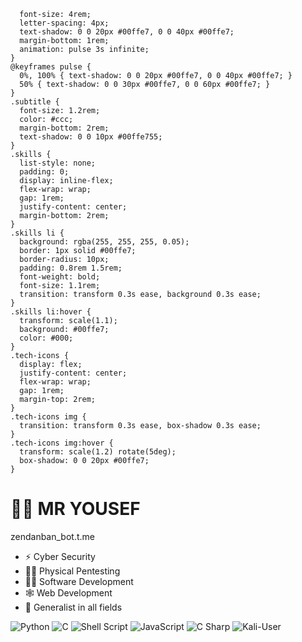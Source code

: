       font-size: 4rem;
      letter-spacing: 4px;
      text-shadow: 0 0 20px #00ffe7, 0 0 40px #00ffe7;
      margin-bottom: 1rem;
      animation: pulse 3s infinite;
    }
    @keyframes pulse {
      0%, 100% { text-shadow: 0 0 20px #00ffe7, 0 0 40px #00ffe7; }
      50% { text-shadow: 0 0 30px #00ffe7, 0 0 60px #00ffe7; }
    }
    .subtitle {
      font-size: 1.2rem;
      color: #ccc;
      margin-bottom: 2rem;
      text-shadow: 0 0 10px #00ffe755;
    }
    .skills {
      list-style: none;
      padding: 0;
      display: inline-flex;
      flex-wrap: wrap;
      gap: 1rem;
      justify-content: center;
      margin-bottom: 2rem;
    }
    .skills li {
      background: rgba(255, 255, 255, 0.05);
      border: 1px solid #00ffe7;
      border-radius: 10px;
      padding: 0.8rem 1.5rem;
      font-weight: bold;
      font-size: 1.1rem;
      transition: transform 0.3s ease, background 0.3s ease;
    }
    .skills li:hover {
      transform: scale(1.1);
      background: #00ffe7;
      color: #000;
    }
    .tech-icons {
      display: flex;
      justify-content: center;
      flex-wrap: wrap;
      gap: 1rem;
      margin-top: 2rem;
    }
    .tech-icons img {
      transition: transform 0.3s ease, box-shadow 0.3s ease;
    }
    .tech-icons img:hover {
      transform: scale(1.2) rotate(5deg);
      box-shadow: 0 0 20px #00ffe7;
    }
  </style>
</head>
<body>
  <h1>👨‍💻 MR YOUSEF</h1>
  <p class="subtitle"> zendanban_bot.t.me </p>
  <ul class="skills">
    <li>⚡ Cyber Security</li>
    <li>👨‍🔬 Physical Pentesting</li>
    <li>👨‍💻 Software Development</li>
    <li>🕸️ Web Development</li>
    <li>🧠 Generalist in all fields</li>
  </ul>
  <div class="tech-icons">
    <img alt="Python" src=" https://img.shields.io/badge/python-%2314354C.svg?style=for-the-badge&logo=python&logoColor=white"/>
    <img alt="C" src=" https://img.shields.io/badge/c-%2300599C.svg?style=for-the-badge&logo=c&logoColor=white"/>
    <img alt="Shell Script" src=" https://img.shields.io/badge/shell_script-%23121011.svg?style=for-the-badge&logo=gnu-bash&logoColor=white"/>
    <img alt="JavaScript" src=" https://img.shields.io/badge/javascript-%23F7DF1E.svg?style=for-the-badge&logo=javascript&logoColor=black"/>
    <img alt="C Sharp" src=" https://img.shields.io/badge/c%23-%23239120.svg?style=for-the-badge&logo=csharp&logoColor=white"/>
    <img alt="Kali-User" src=" https://img.shields.io/badge/Kali%20Linux-%23E9B949.svg?style=for-the-badge&logo=kali-linux&logoColor=black"/>
  </div>
</body> 
</html>
